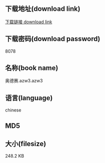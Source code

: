 ## 下载地址(download link)
[下载链接 download link](https://voluble-croquembouche-d321dc.netlify.app/?s=%E5%A5%A5%E5%BE%B7%E8%B5%9B.azw3)

## 下载密码(download password)
8078

## 名称(book name)
奥德赛.azw3.azw3

## 语言(language)
chinese

## MD5


## 大小(filesize)
248.2 KB
